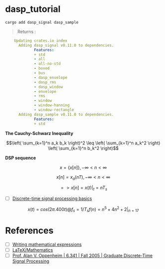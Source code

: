 # dasp_tutorial


```
cargo add dasp_signal dasp_sample
```
> Returns :
```yaml
    Updating crates.io index
      Adding dasp_signal v0.11.0 to dependencies.
             Features:
             + std
             - all
             - all-no-std
             - boxed
             - bus
             - dasp_envelope
             - dasp_rms
             - dasp_window
             - envelope
             - rms
             - window
             - window-hanning
             - window-rectangle
      Adding dasp_sample v0.11.0 to dependencies.
             Features:
             + std
```

**The Cauchy-Schwarz Inequality**

```math
\left( \sum_{k=1}^n a_k b_k \right)^2 \leq \left( \sum_{k=1}^n a_k^2 \right) \left( \sum_{k=1}^n b_k^2 \right)
```

**DSP sequence**

```math
x = \{ x[n] \}, -\infty < n < \infty
```

```math
x[n] = x_a ( nT ), -\infty < n < \infty
```


```math
=> x[n] = x(t)|_t=nT_s
```




- [ ] [Discrete-time signal processing basics](https://signalprocessingsystems.netlify.app/disciplines/discrete/discretesignalprocessing_main/)


```math
x(t) = cos(2 \pi . 400t) @ f_s = 1/T_s  f(n) = n^5 + 4n^2 + 2 |_{n=17}
```




# References

- [ ] [Writing mathematical expressions](https://docs.github.com/en/get-started/writing-on-github/working-with-advanced-formatting/writing-mathematical-expressions)
- [ ] [LaTeX/Mathematics](https://en.wikibooks.org/wiki/LaTeX/Mathematics)
- [ ] [Prof. Alan V. Oppenheim | 6.341 | Fall 2005 | Graduate Discrete-Time Signal Processing](https://ocw.mit.edu/courses/6-341-discrete-time-signal-processing-fall-2005/)

```
